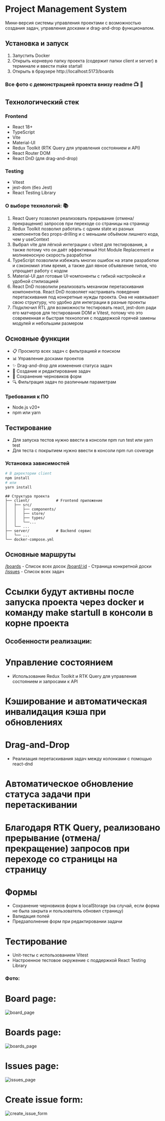 # Project Management System

Мини-версия системы управления проектами с возможностью создания задач, управления досками и drag-and-drop функционалом.

## Установка и запуск

1) Запустить Docker
2) Открыть корневую папку проекта (содержит папки client и server) в терминале и ввести make startall
3) Открыть в браузере http://localhost:5173/boards

### Все фото с демонстрацией проекта внизу readme 📺 🌄

## Технологический стек
### Frontend
- React 18+
- TypeScript
- Vite
- Material-UI
- Redux Toolkit (RTK Query для управления состоянием и API)
- React Router DOM
- React DnD (для drag-and-drop)
### Testing 
- Vitest
- jest-dom (без Jest)
- React Testing Library

### О выборе технологий: 📚
1) React Query позволил реализовать прерывание (отмена/прекращение) запросов при переходе со страницы на страницу
2) Redux Toolkit позволил работать с одним state из разных компонентов без props-drilling и с меньшим объёмом лишнего кода, чем у useContext
3) Выбрал vite для лёгкой интеграции с vitest для тестирования, а также потому что он даёт эффективный Hot Module Replacement и молниеносную скорость разработки
4) TypeScript позволили избежать многих ошибок на этапе разработки и сэкономил этим время, а также дал явное объявление типов, что упрощает работу с кодом
5) Material-UI дал готовые UI-компоненты с гибкой настройкой и удобной стилизацией
6) React DnD позволили реализовать механизм перетаскивания компонентов. React DnD позволяет настраивать поведение перетаскивания под конкретные нужды проекта. Она не навязывает свою структуру, что удобно для интеграции в разные проекты
7) Подключил RTL для возможности тестировать react, jest-dom ради его матчеров для тестирования DOM и Vitest, потому что это современная и быстрая технология с поддержкой горячей замены модулей и небольшим размером

## Основные функции

- 📋 Просмотр всех задач с фильтрацией и поиском
- 📊 Управление досками проектов
- ✨ Drag-and-drop для изменения статуса задач
- 📝 Создание и редактирование задач
- 💾 Сохранение черновиков форм
- 🔍 Фильтрация задач по различным параметрам

### Требования к ПО
- Node.js v20+
- npm или yarn

## Тестирование
- Для запуска тестов нужно ввести в консоли npm run test или yarn test
- Для теста с покрытием нужно ввести в консоли npm run coverage

### Установка зависимостей
```bash
# В директории client
npm install
# или
yarn install
```
```
## Структура проекта 
├── client/            # Frontend приложение
│   ├── src/
│   │   ├── components/
│   │   ├── store/
│   │   ├── types/
│   │   └──...
│   └── ...
├── server/            # Backend сервис
│   └── ...
└── docker-compose.yml
```
## Основные маршруты
[/boards](http://localhost:5173/boards) - Список всех досок
[/board/:id](http://localhost:5173/board/1) - Страница конкретной доски
[/issues](http://localhost:5173/issues) - Список всех задач
# Ссылки будут активны после запуска проекта через docker и команду make startull в консоли в корне проекта

## Особенности реализации:
# Управление состоянием
- Использование Redux Toolkit и RTK Query для управления состоянием и запросами к API
# Кэширование и автоматическая инвалидация кэша при обновлениях
# Drag-and-Drop
- Реализация перетаскивания задач между колонками с помощью react-dnd
# Автоматическое обновление статуса задачи при перетаскивании
# Благодаря RTK Query, реализовано прерывание (отмена/прекращение) запросов при переходе со страницы на страницу

# Формы
- Сохранение черновиков форм в localStorage (на случай, если форма не была закрыта и пользователь обновил страницу)
- Валидация полей
- Предзаполнение форм при редактировании задачи

# Тестирование
- Unit-тесты с использованием Vitest
- Настроенное тестовое окружение с поддержкой React Testing Library


### Фото:
# Board page:
![board_page](https://github.com/user-attachments/assets/bc6030b9-eefd-437b-985d-4fc6b7d3e1b0)

# Boards page:
![boards_page](https://github.com/user-attachments/assets/19bee902-747d-43ad-8e17-2f5ceb55133c)

# Issues page:
![issues_page](https://github.com/user-attachments/assets/a9aac162-db99-472b-8a0d-01156f7d1fd9)

# Create issue form:
![create_issue_form](https://github.com/user-attachments/assets/0df366fd-1631-4e7b-b464-d3ea92af0adc)
